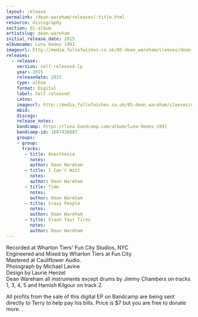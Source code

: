 ```yaml
---
layout: release
permalink: /dean-wareham/releases/:title.html
resource: discography
section: 01-album
artistslug: dean-wareham
initial_release_date: 2015
albumname: Luna Demos 1991
imageurl: http://media.fullofwishes.co.uk/05-dean_wareham/sleeves/dean-wareham-luna-demos-1991.jpg
releases:
  - release: 
    version: self-released-lp
    year: 2015
    releasedate: 2015
    type: album
    format: Digital
    label: Self released
    catno: 
    imageurl: http://media.fullofwishes.co.uk/05-dean_wareham/sleeves/dean-wareham-luna-demos-1991.jpg
    mbid: 
    discogs: 
    release_notes: 
    bandcamp: https://luna.bandcamp.com/album/luna-demos-1991
    bandcamp-id: 1687436887
    groups:
    - group: 
      tracks:
       - title: Anesthesia
         notes: 
         author: Dean Wareham
       - title: I Can't Wait
         notes: 
         author: Dean Wareham
       - title: Time
         notes: 
         author: Dean Wareham
       - title: Crazy People
         notes: 
         author: Dean Wareham
       - title: Slash Your Tires
         notes: 
         author: Dean Wareham
---
```

Recorded at Wharton Tiers' Fun City Studios, NYC  
Engineered and Mixed by Wharton Tiers at Fun City  
Mastered at Cauliflower Audio.  
Photograph by Michael Lavine  
Design by Laurie Henzel  
Dean Wareham all instruments except drums by Jimmy Chambers on tracks 1, 3, 4, 5 and Hamish Kilgour on track 2.

All profits from the sale of this digital EP on Bandcamp are being sent directly to Terry to help pay his bills. Price is $7 but you are free to donate more. . 